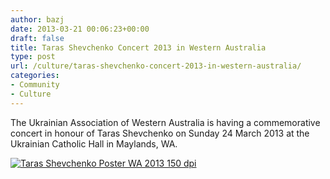 ```yaml
---
author: bazj
date: 2013-03-21 00:06:23+00:00
draft: false
title: Taras Shevchenko Concert 2013 in Western Australia
type: post
url: /culture/taras-shevchenko-concert-2013-in-western-australia/
categories:
- Community
- Culture
---
```


The Ukrainian Association of Western Australia is having a commemorative concert in honour of Taras Shevchenko on Sunday 24 March 2013 at the Ukrainian Catholic Hall in Maylands, WA.

[![Taras Shevchenko Poster WA 2013 150 dpi](http://www.ozeukes.com/wp-content/uploads/2013/03/Taras-Shevchenko-Poster-WA-2013-150-dpi.jpg)
](http://www.ozeukes.com/wp-content/uploads/2013/03/Taras-Shevchenko-Poster-WA-2013-150-dpi.jpg)
